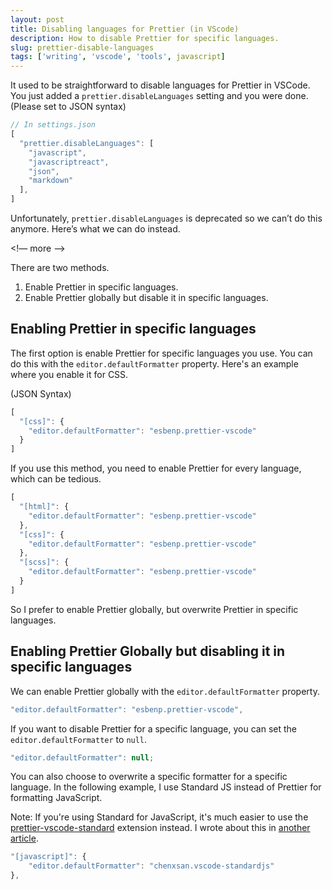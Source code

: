 ```yaml
---
layout: post
title: Disabling languages for Prettier (in VScode)
description: How to disable Prettier for specific languages.
slug: prettier-disable-languages
tags: ['writing', 'vscode', 'tools', javascript]
---
```

It used to be straightforward to disable languages for Prettier in VSCode. You just added a `prettier.disableLanguages` setting and you were done. 
(Please set to JSON syntax)

```javascript
// In settings.json
[
  "prettier.disableLanguages": [
    "javascript",
    "javascriptreact",
    "json",
    "markdown"
  ],
]
```

Unfortunately, `prettier.disableLanguages` is deprecated so we can’t do this anymore. Here’s what we can do instead. 

<!— more —>

There are two methods. 

  1. Enable Prettier in specific languages. 
  2. Enable Prettier globally but disable it in specific languages. 

## Enabling Prettier in specific languages 

The first option is enable Prettier for specific languages you use. You can do this with the `editor.defaultFormatter` property. Here's an example where you enable it for CSS. 

(JSON Syntax)

```javascript
[
  "[css]": {
    "editor.defaultFormatter": "esbenp.prettier-vscode"
  }
]
```

If you use this method, you need to enable Prettier for every language, which can be tedious. 

```javascript
[
  "[html]": {
  	"editor.defaultFormatter": "esbenp.prettier-vscode"
  },
  "[css]": {
    "editor.defaultFormatter": "esbenp.prettier-vscode"
  },
  "[scss]": {
    "editor.defaultFormatter": "esbenp.prettier-vscode"
  }
]
```

So I prefer to enable Prettier globally, but overwrite Prettier in specific languages. 

## Enabling Prettier Globally but disabling it in specific languages

We can enable Prettier globally with the `editor.defaultFormatter` property. 

```javascript
"editor.defaultFormatter": "esbenp.prettier-vscode",
```

If you want to disable Prettier for a specific language, you can set the `editor.defaultFormatter` to `null`. 

```javascript
"editor.defaultFormatter": null;
```

You can also choose to overwrite a specific formatter for a specific language. In the following example, I use Standard JS instead of Prettier for formatting JavaScript. 

Note:
If you're using Standard for JavaScript, it's much easier to use the [prettier-vscode-standard](https://marketplace.visualstudio.com/items?itemName=numso.prettier-standard-vscode) extension instead. I wrote about this in [another article](/blog/prettier-standard).

```javascript
"[javascript]": {
    "editor.defaultFormatter": "chenxsan.vscode-standardjs"
},
```
  